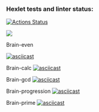 ### Hexlet tests and linter status:

[![Actions Status](https://github.com/VladimirGlushchenko/frontend-project-44/workflows/hexlet-check/badge.svg)](https://github.com/VladimirGlushchenko/frontend-project-44/actions)

<a href="https://codeclimate.com/github/VladimirGlushchenko/frontend-project-44/maintainability"><img src="https://api.codeclimate.com/v1/badges/4398405bbe15bade5548/maintainability" /></a>

Brain-even

[![asciicast](https://asciinema.org/a/544839.svg)](https://asciinema.org/a/544839)

Brain-calc
[![asciicast](https://asciinema.org/a/545955.svg)](https://asciinema.org/a/545955)

Brain-gcd
[![asciicast](https://asciinema.org/a/546589.svg)](https://asciinema.org/a/546589)

Brain-progression
[![asciicast](https://asciinema.org/a/547030.svg)](https://asciinema.org/a/547030)

Brain-prime
[![asciicast](https://asciinema.org/a/547761.svg)](https://asciinema.org/a/547761)